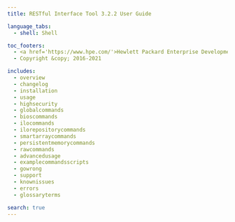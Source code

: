 ```yaml
---
title: RESTful Interface Tool 3.2.2 User Guide

language_tabs:
  - shell: Shell

toc_footers:
  - <a href='https://www.hpe.com/'>Hewlett Packard Enterprise Development LP</a>
  - Copyright &copy; 2016-2021

includes:
  - overview
  - changelog
  - installation
  - usage
  - highsecurity
  - globalcommands
  - bioscommands
  - ilocommands
  - ilorepositorycommands
  - smartarraycommands
  - persistentmemorycommands
  - rawcommands
  - advancedusage
  - examplecommandsscripts
  - gowrong
  - support
  - knownissues
  - errors
  - glossaryterms

search: true
---
```

